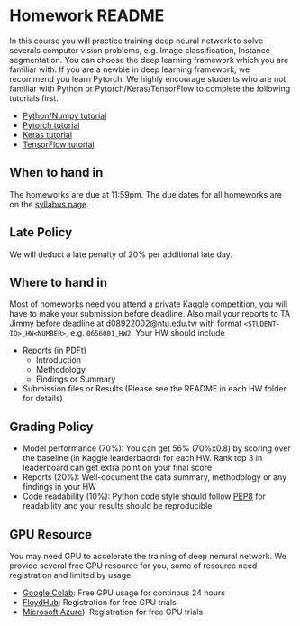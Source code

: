 # Homework README
In this course you will practice training deep neural network to solve severals computer vision problems, e.g. Image classification, Instance segmentation. You can choose the deep learning framework which you are familiar with. If you are a newbie in deep learning framework, we recommend you learn Pytorch. We highly encourage students who are not familiar with Python or Pytorch/Keras/TensorFlow to complete the following tutorials first.
- [Python/Numpy tutorial](http://cs231n.github.io/python-numpy-tutorial/)
- [Pytorch tutorial](https://pytorch.org/tutorials/)
- [Keras tutorial](https://elitedatascience.com/keras-tutorial-deep-learning-in-python)
- [TensorFlow tutorial](https://www.tensorflow.org/tutorials)

## When to hand in
The homeworks are due at 11:59pm. The due dates for all homeworks are on the [syllabus page](https://github.com/NCTU-VRDL/CS_IOC5008#syllabus).
## Late Policy
We will deduct a late penalty of 20% per additional late day.
## Where to hand in
Most of homeworks need you attend a private Kaggle competition, you will have to make your submission before deadline. 
Also mail your reports to TA Jimmy before deadline at d08922002@ntu.edu.tw with format ```<STUDENT-ID>_HW<NUMBER>```, e.g. ```0656001_HW2```. Your HW should include
- Reports (in PDFt)
  - Introduction
  - Methodology
  - Findings or Summary
- Submission files or Results (Please see the README in each HW folder for details)
## Grading Policy
- Model performance (70%): You can get 56% (70%x0.8) by scoring over the baseline (in Kaggle learderbaord) for each HW. Rank top 3 in leaderboard can get extra point on your final score
- Reports (20%): Well-document the data summary, methodology or any findings in your HW
- Code readability (10%): Python code style should follow [PEP8](https://realpython.com/python-pep8/) for readability and your results should be reproducible
## GPU Resource
You may need GPU to accelerate the training of deep nenural network. We provide several free GPU resource for you, some of resource need registration and limited by usage.
- [Google Colab](https://colab.research.google.com/notebooks/gpu.ipynb): Free GPU usage for continous 24 hours
- [FloydHub](https://www.floydhub.com/): Registration for free GPU trials
- [Microsoft Azure](https://azure.microsoft.com/en-us/pricing/details/virtual-machines/linux/)): Registration for free GPU trials
